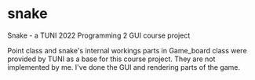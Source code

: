 # snake
Snake - a TUNI 2022 Programming 2 GUI course project

Point class and snake's internal workings parts in Game_board 
class were provided by TUNI as a base for this course project.
They are not implemented by me. I've done the GUI and 
rendering parts of the game.
